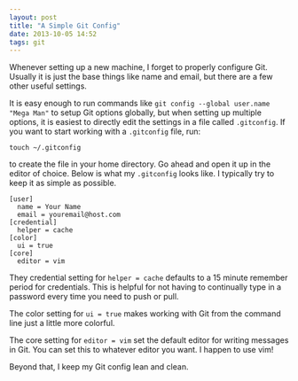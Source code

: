 ```yaml
---
layout: post
title: "A Simple Git Config"
date: 2013-10-05 14:52
tags: git
---
```


Whenever setting up a new machine, I forget to properly configure
Git. Usually it is just the base things like name and email, but
there are a few other useful settings.

It is easy enough to run commands like `git config --global
user.name "Mega Man"` to setup Git options globally, but when
setting up multiple options, it is easiest to directly edit the
settings in a file called `.gitconfig`. If you want to start working
with a `.gitconfig` file, run:

```
touch ~/.gitconfig
```

to create the file in your home directory. Go ahead and open it up in
the editor of choice. Below is what my `.gitconfig` looks like. I
typically try to keep it as simple as possible.

```
[user]
  name = Your Name
  email = youremail@host.com
[credential]
  helper = cache
[color]
  ui = true
[core]
  editor = vim
```

They credential setting for `helper = cache` defaults to a 15 minute
remember period for credentials. This is helpful for not having to
continually type in a password every time you need to push or pull.

The color setting for `ui = true` makes working with Git from the
command line just a little more colorful.

The core setting for `editor = vim` set the default editor for
writing messages in Git. You can set this to whatever editor you
want. I happen to use vim!

Beyond that, I keep my Git config lean and clean.
